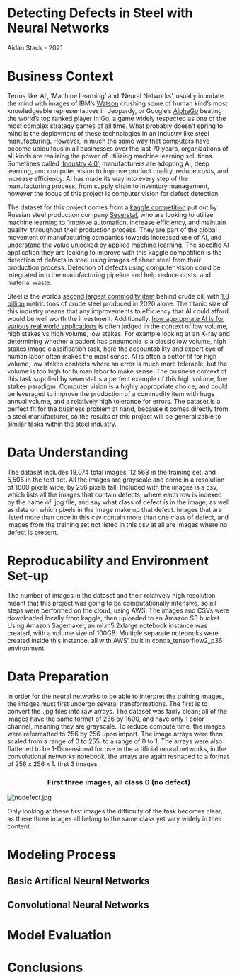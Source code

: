 #  Detecting Defects in Steel with Neural Networks 
Aidan Stack - 2021

# Business Context

  Terms like ‘AI’, ‘Machine Learning’ and ‘Neural Networks’, usually inundate the mind with images of IBM’s [Watson](https://www.ibm.com/watson) crushing some of human kind’s most knowledgeable representatives in Jeopardy, or Google’s [AlphaGo](https://deepmind.com/research/case-studies/alphago-the-story-so-far) beating the world’s top ranked player in Go, a game widely respected as one of the most complex strategy games of all time. What probably doesn’t spring to mind is the deployment of these technologies in an industry like steel manufacturing. However, in much the same way that computers have become ubiquitous in all businesses over the last 70 years, organizations of all kinds are realizing the power of utilizing machine learning solutions. Sometimes called [‘Industry 4.0’](https://www.n-ix.com/computer-vision-manufacturing/), manufacturers are adopting AI, deep learning, and computer vision to improve product quality, reduce costs, and increase efficiency. AI has made its way into every step of the manufacturing process, from supply chain to inventory management, however the focus of this project is computer vision for defect detection.

  The dataset for this project comes from a [kaggle competition](https://www.kaggle.com/c/severstal-steel-defect-detection) put out by Russian steel production company [Severstal](https://www.severstal.com/eng/about/), who are looking to utilize machine learning to ‘improve automation, increase efficiency, and maintain quality’ throughout their production process. They are part of the global movement of manufacturing companies towards increased use of AI, and understand the value unlocked by applied machine learning. The specific AI application they are looking to improve with this kaggle competition is the detection of defects in steel using images of sheet steel from their production process. Detection of defects using computer vision could be integrated into the manufacturing pipeline and help reduce costs, and material waste. 

  Steel is the worlds [second largest commodity item](https://secure.fia.org/files/css/magazineArticles/article-1410.pdf) behind crude oil, with [1.8 billion](https://www.weforum.org/agenda/2021/06/global-steel-production/#:~:text=Consumption%20and%20Production-,Steel%20is%20the%20foundation%20of%20our%20buildings%2C%20vehicles%2C%20and%20industries,scaling%20down%20their%20domestic%20production.) metric tons of crude steel produced in 2020 alone. The titanic size of this industry means that any improvements to efficiency that AI could afford would be well worth the investment. Additionally, [how appropriate AI is for various real world applications](https://www.ml.cmu.edu/research/joint_phd_dissertations/dissertation_dearteaga.pdf) is often judged in the context of low volume, high stakes vs high volume, low stakes. For example looking at an X-ray and determining whether a patient has pneumonia is a classic low volume, high stakes image classification task, here the accountability and expert eye of human labor often makes the most sense. AI is often a better fit for high volume, low stakes contexts where an error is much more tolerable, but the volume is too high for human labor to make sense. The business context of this task supplied by severstal is a perfect example of this high volume, low stakes paradigm. Computer vision is a highly appropriate choice, and could be leveraged to improve the production of a commodity item with huge annual volume, and a relatively high tolerance for errors. The dataset is a perfect fit for the business problem at hand, because it comes directly from a steel manufacturer, so the results of this project will be generalizable to similar tasks within the steel industry. 

# Data Understanding 

The dataset includes 18,074 total images, 12,568 in the training set, and 5,506 in the test set. All the images are grayscale and come in a resolution of 1600 pixels wide, by 256 pixels tall. Included with the images is a csv, which lists all the images that contain defects, where each row is indexed by the name of .jpg file, and say what class of defect is in the image, as well as data on which pixels in the image make up that defect. Images that are listed more than once in this csv contain more than one class of defect, and images from the training set not listed in this csv at all are images where no defect is present.

# Reproducability and Environment Set-up

The number of images in the dataset and their relatively high resolution meant that this project was going to be computationally intensive, so all steps were performed on the cloud, using AWS. The images and CSVs were downloaded locally from kaggle, then uploaded to an Amazon S3 bucket. Using Amazon Sagemaker, an ml.m5.2xlarge notebook instance was created, with a volume size of 100GB. Multiple separate notebooks were created inside this instance, all with AWS' built in conda_tensorflow2_p36 environment. 

# Data Preparation

In order for the neural networks to be able to interpret the training images, the images must first undergo several transformations. The first is to convert the .jpg files into raw arrays. The dataset was fairly clean; all of the images have the same format of 256 by 1600, and have only 1 color channel, meaning they are grayscale. To reduce compute time, the images were reformatted to 256 by 256 upon import. The image arrays were then scaled from a range of 0 to 255, to a range of 0 to 1. The arrays were also flattened to be 1-Dimensional for use in the artificial neural networks, in the convolutional networks notebook, the arrays are again reshaped to a format of 256 x 256 x 1. 
first 3 images
<br>
<h3><center> First three images, all class 0 (no defect) </center></h3>

![nodefect.jpg](attachment:nodefect.jpg)

Only looking at these first images the difficulty of the task becomes clear, as these three images all belong to the same class yet vary widely in their content. 
<br>

# Modeling Process

  ## Basic Artifical Neural Networks

  ## Convolutional Neural Networks 

# Model Evaluation 

# Conclusions
